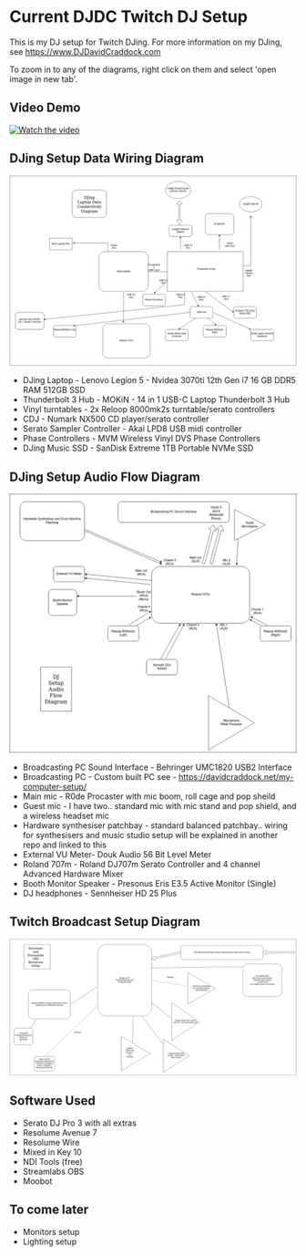 # Current DJDC Twitch DJ Setup

This is my DJ setup for Twitch DJing. For more information on my DJing, see https://www.DJDavidCraddock.com

To zoom in to any of the diagrams, right click on them and select 'open image in new tab'.

## Video Demo
[![Watch the video](https://img.youtube.com/vi/4pt2nO5LPyc/0.jpg)](https://www.youtube.com/watch?v=4pt2nO5LPyc)

## DJing Setup Data Wiring Diagram
![alt text](DJDC%20DJing%20Laptop%20Data%20Connectivity%20Diagram.drawio.png "DJing Setup Data Wiring Diagram")

* DJing Laptop - Lenovo Legion 5 - Nvidea 3070ti 12th Gen i7 16 GB DDR5 RAM 512GB SSD
* Thunderbolt 3 Hub - MOKiN - 14 in 1 USB-C Laptop Thunderbolt 3 Hub
* Vinyl turntables - 2x Reloop 8000mk2s turntable/serato controllers
* CDJ - Numark NX500 CD player/serato controller
* Serato Sampler Controller - Akai LPD8 USB midi controller
* Phase Controllers - MVM Wireless Vinyl DVS Phase Controllers
* DJing Music SSD - SanDisk Extreme 1TB Portable NVMe SSD

## DJing Setup Audio Flow Diagram
![alt text](DJDC%20Setup%20Audio%20Flow%20Diagram.drawio.png "DJing Setup Audio Flow Diagram")

* Broadcasting PC Sound Interface - Behringer UMC1820 USB2 Interface
* Broadcasting PC - Custom built PC see - https://davidcraddock.net/my-computer-setup/
* Main mic - R0de Procaster with mic boom, roll cage and pop sheild
* Guest mic - I have two.. standard mic with mic stand and pop shield, and a wireless headset mic
* Hardware synthesiser patchbay - standard balanced patchbay.. wiring for synthesisers and music studio setup 
will be explained in another repo and linked to this
* External VU Meter- Douk Audio 56 Bit Level Meter
* Roland 707m - Roland DJ707m Serato Controller and 4 channel Advanced Hardware Mixer
* Booth Monitor Speaker - Presonus Eris E3.5 Active Monitor (Single)
* DJ headphones - Sennheiser HD 25 Plus 

## Twitch Broadcast Setup Diagram
![alt text](DJDC%20Broadcast%20setup.drawio.png "Twitch Broadcast Setup Diagram")

## Software Used

* Serato DJ Pro 3 with all extras
* Resolume Avenue 7
* Resolume Wire
* Mixed in Key 10
* NDI Tools (free)
* Streamlabs OBS
* Moobot
 
## To come later

* Monitors setup
* Lighting setup
